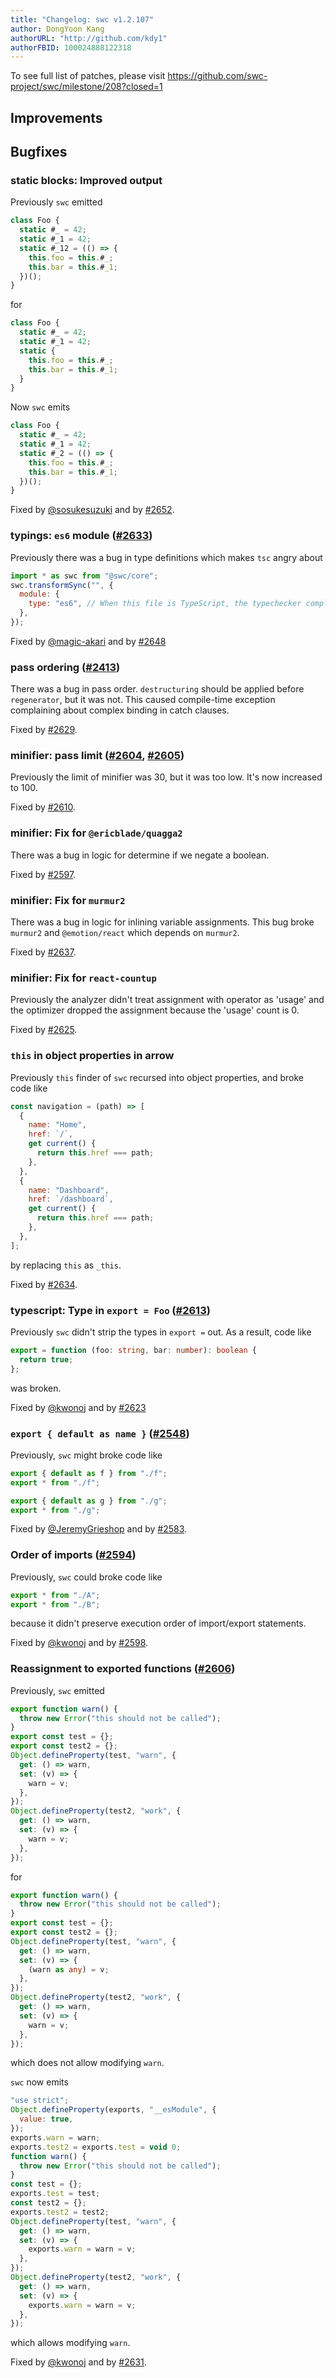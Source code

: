 ```yaml
---
title: "Changelog: swc v1.2.107"
author: DongYoon Kang
authorURL: "http://github.com/kdy1"
authorFBID: 100024888122318
---
```


To see full list of patches, please visit https://github.com/swc-project/swc/milestone/208?closed=1

## Improvements

## Bugfixes

### static blocks: Improved output

Previously `swc` emitted

```js
class Foo {
  static #_ = 42;
  static #_1 = 42;
  static #_12 = (() => {
    this.foo = this.#_;
    this.bar = this.#_1;
  })();
}
```

for

```js
class Foo {
  static #_ = 42;
  static #_1 = 42;
  static {
    this.foo = this.#_;
    this.bar = this.#_1;
  }
}
```

Now `swc` emits

```js
class Foo {
  static #_ = 42;
  static #_1 = 42;
  static #_2 = (() => {
    this.foo = this.#_;
    this.bar = this.#_1;
  })();
}
```

Fixed by [@sosukesuzuki](https://github.com/sosukesuzuki) and by [#2652](https://github.com/swc-project/swc/pull/2652).

### typings: `es6` module ([#2633](https://github.com/swc-project/swc/issues/2633))

Previously there was a bug in type definitions which makes `tsc` angry about

```js
import * as swc from "@swc/core";
swc.transformSync("", {
  module: {
    type: "es6", // When this file is TypeScript, the typechecker complains about this line
  },
});
```

Fixed by [@magic-akari](https://github.com/magic-akari) and by [#2648](https://github.com/swc-project/swc/pull/2648)

### pass ordering ([#2413](https://github.com/swc-project/swc/issues/2413))

There was a bug in pass order. `destructuring` should be applied before `regenerator`, but it was not.
This caused compile-time exception complaining about complex binding in catch clauses.

Fixed by [#2629](https://github.com/swc-project/swc/pull/2629).

### minifier: pass limit ([#2604](https://github.com/swc-project/swc/issues/2604), [#2605](https://github.com/swc-project/swc/issues/2605))

Previously the limit of minifier was 30, but it was too low.
It's now increased to 100.

Fixed by [#2610](https://github.com/swc-project/swc/pull/2610).

### minifier: Fix for `@ericblade/quagga2`

There was a bug in logic for determine if we negate a boolean.

Fixed by [#2597](https://github.com/swc-project/swc/pull/2597).

### minifier: Fix for `murmur2`

There was a bug in logic for inlining variable assignments.
This bug broke `murmur2` and `@emotion/react` which depends on `murmur2`.

Fixed by [#2637](https://github.com/swc-project/swc/pull/2637).

### minifier: Fix for `react-countup`

Previously the analyzer didn't treat assignment with operator as 'usage' and the optimizer dropped the assignment because the 'usage' count is 0.

Fixed by [#2625](https://github.com/swc-project/swc/pull/2625).

### `this` in object properties in arrow

Previously `this` finder of `swc` recursed into object properties, and broke code like

```js
const navigation = (path) => [
  {
    name: "Home",
    href: `/`,
    get current() {
      return this.href === path;
    },
  },
  {
    name: "Dashboard",
    href: `/dashboard`,
    get current() {
      return this.href === path;
    },
  },
];
```

by replacing `this` as `_this`.

Fixed by [#2634](https://github.com/swc-project/swc/pull/2634).

### typescript: Type in `export = Foo` ([#2613](https://github.com/swc-project/swc/issues/2613))

Previously `swc` didn't strip the types in `export =` out.
As a result, code like

```ts
export = function (foo: string, bar: number): boolean {
  return true;
};
```

was broken.

Fixed by [@kwonoj](https://github.com/kwonoj) and by [#2623](https://github.com/swc-project/swc/pull/2623)

### `export { default as name }` ([#2548](https://github.com/swc-project/swc/issues/2548))

Previously, `swc` might broke code like

```ts
export { default as f } from "./f";
export * from "./f";

export { default as g } from "./g";
export * from "./g";
```

Fixed by [@JeremyGrieshop](https://github.com/JeremyGrieshop) and by [#2583](https://github.com/swc-project/swc/pull/2583).

### Order of imports ([#2594](Ohttps://github.com/swc-project/swc/issues/2594))

Previously, `swc` could broke code like

```js
export * from "./A";
export * from "./B";
```

because it didn't preserve execution order of import/export statements.

Fixed by [@kwonoj](https://github.com/kwonoj) and by [#2598](https://github.com/swc-project/swc/pull/2598).

### Reassignment to exported functions ([#2606](https://github.com/swc-project/swc/issues/2606))

Previously, `swc` emitted

```js
export function warn() {
  throw new Error("this should not be called");
}
export const test = {};
export const test2 = {};
Object.defineProperty(test, "warn", {
  get: () => warn,
  set: (v) => {
    warn = v;
  },
});
Object.defineProperty(test2, "work", {
  get: () => warn,
  set: (v) => {
    warn = v;
  },
});
```

for

```ts
export function warn() {
  throw new Error("this should not be called");
}
export const test = {};
export const test2 = {};
Object.defineProperty(test, "warn", {
  get: () => warn,
  set: (v) => {
    (warn as any) = v;
  },
});
Object.defineProperty(test2, "work", {
  get: () => warn,
  set: (v) => {
    warn = v;
  },
});
```

which does not allow modifying `warn`.

`swc` now emits

```js
"use strict";
Object.defineProperty(exports, "__esModule", {
  value: true,
});
exports.warn = warn;
exports.test2 = exports.test = void 0;
function warn() {
  throw new Error("this should not be called");
}
const test = {};
exports.test = test;
const test2 = {};
exports.test2 = test2;
Object.defineProperty(test, "warn", {
  get: () => warn,
  set: (v) => {
    exports.warn = warn = v;
  },
});
Object.defineProperty(test2, "work", {
  get: () => warn,
  set: (v) => {
    exports.warn = warn = v;
  },
});
```

which allows modifying `warn`.

Fixed by [@kwonoj](https://github.com/kwonoj) and by [#2631](https://github.com/swc-project/swc/pull/2631).
